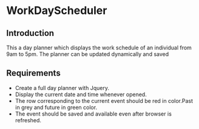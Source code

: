# WorkDayScheduler

## Introduction

This a day planner which displays the work schedule of an individual from 9am to 5pm. The planner can be updated dynamically and saved

## Requirements
* Create a full day planner with Jquery.
* Display the current date and time whenever opened.
* The row corresponding to the current event should be red in color.Past in grey and future in green  color.
* The event should be saved and available even after browser is refreshed.
